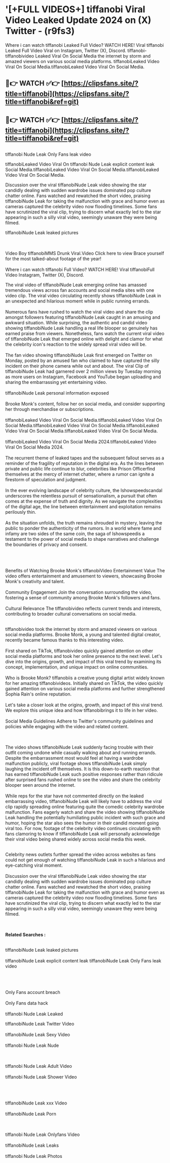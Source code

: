 #  '[+FULL VIDEOS+] tiffanobi Viral Video Leaked Update 2024 on (X) Twitter - (r9fs3)

Where i can watch tiffanobi Leaked Full Video? WATCH HERE! Viral tiffanobi Leaked Full Video Viral on Instagram, Twitter (X), Discord.
tiffanobi- tiffanobivideo Leaked Viral On Social Media the internet by storm and amazed viewers on various social media platforms.
tiffanobiLeaked Video Viral On Social Media.tiffanobiLeaked Video Viral On Social Media.




## 🔴👉 WATCH ✅👉 [https://clipsfans.site/?title=tiffanobi](https://clipsfans.site/?title=tiffanobi&ref=git)


## 🔴👉 WATCH ✅👉 [https://clipsfans.site/?title=tiffanobi](https://clipsfans.site/?title=tiffanobi&ref=git)
##


tiffanobi Nude Leak Only Fans leak video 


tiffanobiLeaked Video Viral On  tiffanobi Nude Leak explicit content leak Social Media.tiffanobiLeaked Video Viral On Social Media.tiffanobiLeaked Video Viral On Social Media.



Discussion over the viral tiffanobiNude Leak video showing the star candidly dealing with sudden wardrobe issues dominated pop culture chatter online. Fans watched and rewatched the short video, praising tiffanobiNude Leak for taking the malfunction with grace and humor even as cameras captured the celebrity video now flooding timelines. Some fans have scrutinized the viral clip, trying to discern what exactly led to the star appearing in such a silly viral video, seemingly unaware they were being filmed.


tiffanobiNude Leak leaked pictures


  <br>

  <br>
Video Boy tiffanobiMMS Drunk Viral.Video Click here to view Brace yourself for the most talked-about footage of the year!
<br><br>
Where i can watch tiffanobi Full Video? WATCH HERE! Viral tiffanobiFull Video Instagram, Twitter (X), Discord.

The viral video of tiffanobiNude Leak emerging online has amassed tremendous views across fan accounts and social media sites with one video clip. The viral video circulating recently shows tiffanobiNude Leak in an unexpected and hilarious moment while in public running errands.
<br><br>
Numerous fans have rushed to watch the viral video and share the clip amongst followers featuring tiffanobiNude Leak caught in an amusing and awkward situation. While surprising, the authentic and candid video showing tiffanobiNude Leak handling a real life blooper so genuinely has earned praise from viewers. Nonetheless, fans watch the current viral video of tiffanobiNude Leak that emerged online with delight and clamor for what the celebrity icon's reaction to the widely spread viral video will be.
<br><br>
The fan video showing tiffanobiNude Leak first emerged on Twitter on Monday, posted by an amused fan who claimed to have captured the silly incident on their phone camera while out and about. The viral Clip of tiffanobiNude Leak had garnered over 2 million views by Tuesday morning as more users on Instagram, Facebook and YouTube began uploading and sharing the embarrassing yet entertaining video.
<br><br>
tiffanobiNude Leak personal information exposed
<br><br>
Brooke Monk's content, follow her on social media, and consider supporting her through merchandise or subscriptions.
<br><br>
tiffanobiLeaked Video Viral On Social Media.tiffanobiLeaked Video Viral On Social Media.tiffanobiLeaked Video Viral On Social Media.tiffanobiLeaked Video Viral On Social Media.tiffanobiLeaked Video Viral On Social Media.
<br><br>
tiffanobiLeaked Video Viral On Social Media 2024.tiffanobiLeaked Video Viral On Social Media 2024.
<br><br>
The recurrent theme of leaked tapes and the subsequent fallout serves as a reminder of the fragility of reputation in the digital era. As the lines between private and public life continue to blur, celebrities like Prison Officerfind themselves at the mercy of internet chatter, where a rumor can ignite a firestorm of speculation and judgment.
<br><br>
In the ever evolving landscape of celebrity culture, the Ishowspeedscandal underscores the relentless pursuit of sensationalism, a pursuit that often comes at the expense of truth and dignity. As we navigate the complexities of the digital age, the line between entertainment and exploitation remains perilously thin.
<br><br>
As the situation unfolds, the truth remains shrouded in mystery, leaving the public to ponder the authenticity of the rumors. In a world where fame and infamy are two sides of the same coin, the saga of Ishowspeedis a testament to the power of social media to shape narratives and challenge the boundaries of privacy and consent.
<br><br>

<br><br>
Benefits of Watching Brooke Monk's tiffanobiVideo Entertainment Value The video offers entertainment and amusement to viewers, showcasing Brooke Monk's creativity and talent.
<br><br>
Community Engagement Join the conversation surrounding the video, fostering a sense of community among Brooke Monk's followers and fans.
<br><br>
Cultural Relevance The tiffanobivideo reflects current trends and interests, contributing to broader cultural conversations on social media.
<br><br>


tiffanobivideo took the internet by storm and amazed viewers on various social media platforms. Brooke Monk, a young and talented digital creator, recently became famous thanks to this interesting video.
<br><br>
First shared on TikTok, tiffanobivideo quickly gained attention on other social media platforms and took her online presence to the next level. Let's dive into the origins, growth, and impact of this viral trend by examining its concept, implementation, and unique impact on online communities.
<br><br>
Who is Brooke Monk? tiffanobiis a creative young digital artist widely known for her amazing tiffanobivideos. Initially shared on TikTok, the video quickly gained attention on various social media platforms and further strengthened Sophia Rain's online reputation.
<br><br>
Let's take a closer look at the origins, growth, and impact of this viral trend. We explore this unique idea and how tiffanobibrings it to life in her video.
<br><br>
Social Media Guidelines Adhere to Twitter's community guidelines and policies while engaging with the video and related content.


<br><br>
The video shows tiffanobiNude Leak suddenly facing trouble with their outfit coming undone while casually walking about and running errands. Despite the embarrassment most would feel at having a wardrobe malfunction publicly, viral footage shows tiffanobiNude Leak simply laughing the incident off themselves. It is this down-to-earth reaction that has earned tiffanobiNude Leak such positive responses rather than ridicule after surprised fans rushed online to see the video and share the celebrity blooper seen around the internet.
<br><br>
While reps for the star have not commented directly on the leaked embarrassing video, tiffanobiNude Leak will likely have to address the viral clip rapidly spreading online featuring quite the comedic celebrity wardrobe malfunction. Fans eagerly watch and share the video showing tiffanobiNude Leak handling the potentially humiliating public incident with such grace and humor, hoping the star also sees the humor in their candid moment going viral too. For now, footage of the celebrity video continues circulating with fans clamoring to know if tiffanobiNude Leak will personally acknowledge their viral video being shared widely across social media this week.
<br><br>

Celebrity news outlets further spread the video across websites as fans could not get enough of watching tiffanobiNude Leak in such a hilarious and eye-catching viral moment.
<br><br>
Discussion over the viral tiffanobiNude Leak video showing the star candidly dealing with sudden wardrobe issues dominated pop culture chatter online. Fans watched and rewatched the short video, praising tiffanobiNude Leak for taking the malfunction with grace and humor even as cameras captured the celebrity video now flooding timelines. Some fans have scrutinized the viral clip, trying to discern what exactly led to the star appearing in such a silly viral video, seemingly unaware they were being filmed.


<br><br>
<strong>Related Searches :</strong>
<br><br>

tiffanobiNude Leak leaked pictures
<br><br>
tiffanobiNude Leak explicit content leak
tiffanobiNude Leak Only Fans leak video
<br><br>

<br><br>
Only Fans account breach
<br><br>
Only Fans data hack
<br><br>
tiffanobi Nude Leak Leaked

tiffanobiNude Leak Twitter Video
<br><br>
tiffanobiNude Leak Sexy Video
<br><br>
tiffanobi Nude Leak Nude

<br><br>
tiffanobi Nude Leak Adult Video
<br><br>
tiffanobi Nude Leak Shower Video
<br><br>

<br><br>
tiffanobiNude Leak xxx Video
<br><br>
tiffanobiNude Leak Porn

<br><br>
tiffanobi Nude Leak Onlyfans Video
<br><br>
tiffanobiNude Leak Leaks
<br><br>
tiffanobi Nude Leak Photos